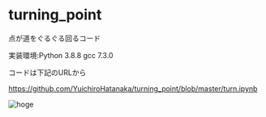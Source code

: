 # turning_point
点が道をぐるぐる回るコード

実装環境:Python 3.8.8       gcc 7.3.0

コードは下記のURLから

https://github.com/YuichiroHatanaka/turning_point/blob/master/turn.ipynb

![hoge](https://user-images.githubusercontent.com/73636802/134642402-2c0d7314-7d16-499f-929c-fa567efe2a36.gif)
